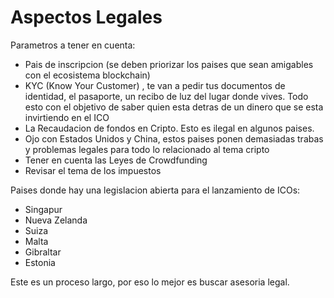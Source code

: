 # Aspectos Legales

Parametros a tener en cuenta:

* Pais de inscripcion (se deben priorizar los paises que sean amigables con el ecosistema blockchain)
* KYC (Know Your Customer) , te van a pedir tus documentos de identidad, el pasaporte, un recibo de luz del lugar donde vives. Todo esto con el objetivo de saber quien esta detras de un dinero que se esta invirtiendo en el ICO
* La Recaudacion de fondos en Cripto. Esto es ilegal en algunos paises.
* Ojo con Estados Unidos y China, estos paises ponen demasiadas trabas y problemas legales para todo lo relacionado al tema cripto
* Tener en cuenta las Leyes de Crowdfunding
* Revisar el tema de los impuestos

Paises donde hay una legislacion abierta para el lanzamiento de ICOs:

* Singapur
* Nueva Zelanda
* Suiza
* Malta
* Gibraltar
* Estonia

Este es un proceso largo, por eso lo mejor es buscar asesoria legal.